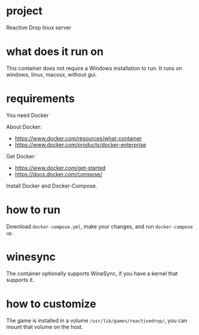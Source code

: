 # project
Reactive Drop linux server

# what does it run on
This container does not require a Windows installation to run. It runs on windows, linux, macosx, without gui.

# requirements
You need Docker

About Docker:
- https://www.docker.com/resources/what-container
- https://www.docker.com/products/docker-enterprise

Get Docker:
- https://www.docker.com/get-started
- https://docs.docker.com/compose/

Install Docker and Docker-Compose.

# how to run

Download `docker-compose.yml`, make your changes, and run `docker-compose up`. 

# winesync

The container optionally supports WineSync, if you have a kernel that supports it.

# how to customize
The game is installed in a volume `/usr/lib/games/reactivedrop/`, you can mount that volume on the host.
